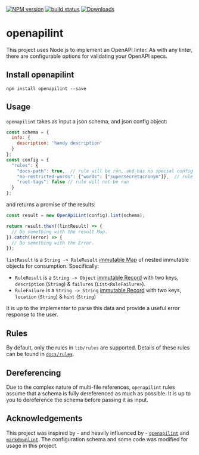 [![NPM version][npm-image]][npm-url]
[![build status][travis-image]][travis-url]
[![Downloads][downloads-image]][downloads-url]

# openapilint

This project uses Node.js to implement an OpenAPI linter.  As with any linter, there are configurable options for validating your OpenAPI specs.

## Install openapilint

```
npm install openapilint --save
```

## Usage

`openapilint` takes as input a json schema, and json config object:

```js
const schema = {
  info: {
    description: 'handy description'
  }
};
const config = {
  "rules": {
    "docs-path": true,  // rule will be run, and has no special config
    "no-restricted-words": {"words": ["supersecretacronym"]},  // rule will be run with the specified config
    "root-tags": false // rule will not be run
  }
};

```

and returns a promise of the results:

```js
const result = new OpenApiLint(config).lint(schema);

return result.then((lintResult) => {
  // Do something with the result Map.
}).catch((error) => {
  // Do something with the Error.
});
```

`lintResult` is a `String -> RuleResult` [immutable Map](http://facebook.github.io/immutable-js/docs/#/Map) of nested immutable objects for consumption.  Specifically:

* `RuleResult` is a `String -> Object` [immutable Record](http://facebook.github.io/immutable-js/docs/#/Record) with two keys, `description` (`String`) & `failures` (`List<RuleFailure>`).
* `RuleFailure` is a `String -> String` [immutable Record](http://facebook.github.io/immutable-js/docs/#/Record) with two keys, `location` (`String`) & `hint` (`String`)

It is up to the implementer to parse this data and provide a useful error response to the user.

## Rules

By default, only the rules in `lib/rules` are supported.  Details of these rules can be found in [`docs/rules`](https://github.com/braintree/openapilint/tree/master/docs/rules).

## Dereferencing

Due to the complex nature of multi-file references, `openapilint` rules assume that a schema is fully dereferenced as much as possible. It is up to you to dereference the schema before passing it as input.

## Acknowledgements

This project was inspired by - and heavily influenced by - [`openapilint`](https://github.com/openapilint/openapilint/) and [`markdownlint`](https://github.com/DavidAnson/markdownlint).  The configuration schema and some code was modified for usage in this project.

[npm-image]: https://img.shields.io/npm/v/openapilint.svg?style=flat-square
[npm-url]: https://www.npmjs.com/package/openapilint
[travis-image]: https://img.shields.io/travis/openapilint/openapilint/master.svg?style=flat-square
[travis-url]: https://travis-ci.org/openapilint/openapilint
[downloads-image]: https://img.shields.io/npm/dm/openapilint.svg?style=flat-square
[downloads-url]: https://www.npmjs.com/package/openapilint
